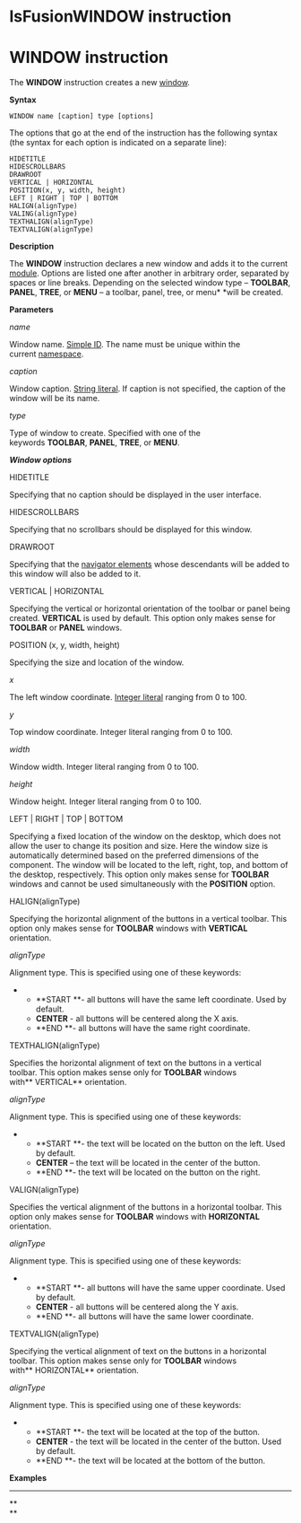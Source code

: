 # lsFusionWINDOW instruction

# WINDOW instruction

The **WINDOW** instruction creates a new [window](lsFusionNavigator_design.md).

**Syntax**

    WINDOW name [caption] type [options]

The options that go at the end of the instruction has the following syntax (the syntax for each option is indicated on a separate line):

    HIDETITLE 
    HIDESCROLLBARS 
    DRAWROOT 
    VERTICAL | HORIZONTAL
    POSITION(x, y, width, height)
    LEFT | RIGHT | TOP | BOTTOM
    HALIGN(alignType)
    VALING(alignType) 
    TEXTHALIGN(alignType)
    TEXTVALIGN(alignType)

**Description**

The **WINDOW** instruction declares a new window and adds it to the current [module](lsFusionModules.md). Options are listed one after another in arbitrary order, separated by spaces or line breaks. Depending on the selected window type – **TOOLBAR**, **PANEL**, **TREE**, or **MENU** – a toolbar, panel, tree, or menu* *will be created.

**Parameters**

*name*

Window name. [Simple ID](IDs_1573053.html#IDs-id). The name must be unique within the current [namespace](Naming_35521066.html#Naming-namespace).

*caption*

Window caption. [String literal](Literals_35521071.html#Literals-strliteral). If caption is not specified, the caption of the window will be its name.  

*type*

Type of window to create. Specified with one of the keywords **TOOLBAR**, **PANEL**, **TREE**, or **MENU**.

***Window options***

HIDETITLE

Specifying that no caption should be displayed in the user interface.

HIDESCROLLBARS

Specifying that no scrollbars should be displayed for this window.

DRAWROOT

Specifying that the [navigator elements](lsFusionNavigator.md) whose descendants will be added to this window will also be added to it.

VERTICAL | HORIZONTAL

Specifying the vertical or horizontal orientation of the toolbar or panel being created. **VERTICAL** is used by default. This option only makes sense for **TOOLBAR** or **PANEL** windows.

POSITION (x, y, width, height)

Specifying the size and location of the window. 

*x*

The left window coordinate. [Integer literal](Literals_35521071.html#Literals-intliteral) ranging from 0 to 100.

*y*

Top window coordinate. Integer literal ranging from 0 to 100.

*width*

Window width. Integer literal ranging from 0 to 100.

*height*

Window height. Integer literal ranging from 0 to 100.

LEFT | RIGHT | TOP | BOTTOM

Specifying a fixed location of the window on the desktop, which does not allow the user to change its position and size. Here the window size is automatically determined based on the preferred dimensions of the component. The window will be located to the left, right, top, and bottom of the desktop, respectively. This option only makes sense for **TOOLBAR** windows and cannot be used simultaneously with the **POSITION** option.

HALIGN(alignType)

Specifying the horizontal alignment of the buttons in a vertical toolbar. This option only makes sense for **TOOLBAR** windows with **VERTICAL** orientation.

*alignType*

Alignment type. This is specified using one of these keywords:

-   -   **START **- all buttons will have the same left coordinate. Used by default.
    -   **CENTER** - all buttons will be centered along the X axis.
    -   **END **- all buttons will have the same right coordinate.

TEXTHALIGN(alignType)

Specifies the horizontal alignment of text on the buttons in a vertical toolbar. This option makes sense only for **TOOLBAR** windows with** VERTICAL** orientation. 

*alignType*

Alignment type. This is specified using one of these keywords:

-   -   **START **- the text will be located on the button on the left. Used by default.
    -   **CENTER** – the text will be located in the center of the button.
    -   **END **- the text will be located on the button on the right.

VALIGN(alignType)

Specifies the vertical alignment of the buttons in a horizontal toolbar. This option only makes sense for **TOOLBAR** windows with **HORIZONTAL** orientation. 

*alignType*

Alignment type. This is specified using one of these keywords:

-   -   **START **- all buttons will have the same upper coordinate. Used by default.
    -   **CENTER** - all buttons will be centered along the Y axis.
    -   **END **- all buttons will have the same lower coordinate.

TEXTVALIGN(alignType)

Specifying the vertical alignment of text on the buttons in a horizontal toolbar. This option makes sense only for **TOOLBAR** windows with** HORIZONTAL** orientation. 

*alignType*

Alignment type. This is specified using one of these keywords:

-   -   **START **- the text will be located at the top of the button.
    -   **CENTER** - the text will be located in the center of the button. Used by default.
    -   **END **- the text will be located at the bottom of the button.  
          

**Examples**

********



**  
**
